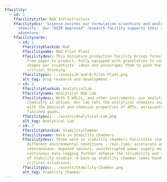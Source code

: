 ```yaml
---
Ffacility:
  - id: 1
    Ffacilitytitle: R&D Infrastructure
    Ffacilitydis: 'Science excites our formulation scientists and analytical
      chemists.  Our "DSIR Approved" research facility supports their scientific
      adventure. '
    Ffacilitycards:
      - id: 1
        Ffacilityblockid: R&D
        Ffacilityname: R&D Pilot Plant
        Ffacilitydesc: This miniature production facility brings formulations to life -
          from paper to product. Fully equipped with granulation to coating, it
          shapes our scientists' ideas and encourages them to push their
          critical thinking.
        ffacilitypic: ../assets/R-and-D-Pilot-Plant.png
        alt_tag: Drug research and development
      - id: 2
        Ffacilityblockid: AnalyticalLab
        Ffacilityname: Analytical R&D Lab
        Ffacilitydesc: With 5 HPLCs, and other instruments, our analytical R&D lab puts
          chemistry in action. Our lab lets the analytical chemists experiment
          with the physical and chemical properties of APIs, excipients and
          finished goods.
        ffacilitypic: ../assets/Analytical-Lab.png
        alt_tag: Analytical Lab
      - id: 3
        Ffacilityblockid: StabilityChamber
        Ffacilityname: Walk-in Stability Chambers
        Ffacilitydesc: Three walk-in stability chambers facilitate stability studies in
          different environmental conditions - real-time, accelerate and
          intermediate. Reputed sensors, uninterrupted power supply and
          continuous data logging further enhance the reliability and accuracy
          of stability studies. A back-up stability chamber comes handy in
          critical situations.
        ffacilitypic: ../assets/Stability-Chamber.png
        alt_tag: Stability Chamber
---
```

